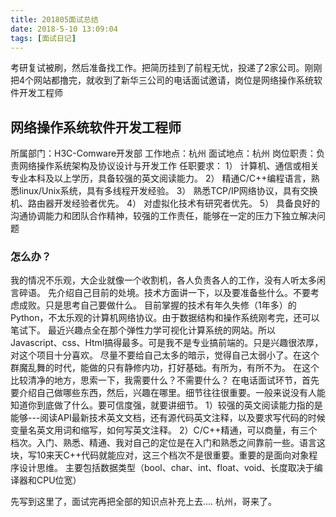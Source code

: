 ```yaml
---
title: 201805面试总结
date: 2018-5-10 13:09:04
tags: [面试日记]
---
```

考研复试被刷，然后准备找工作。把简历挂到了前程无忧，投递了2家公司。刚刚把4个网站都撸完，就收到了新华三公司的电话面试邀请，岗位是网络操作系统软件开发工程师
## 网络操作系统软件开发工程师
所属部门：H3C-Comware开发部
工作地点：杭州
面试地点：杭州
岗位职责：负责网络操作系统架构及协议设计与开发工作
任职要求：
1） 计算机、通信或相关专业本科及以上学历，具备较强的英文阅读能力。
2） 精通C/C++编程语言，熟悉linux/Unix系统，具有多线程开发经验。
3） 熟悉TCP/IP网络协议，具有交换机、路由器开发经验者优先。
4） 对虚拟化技术有研究者优先。
5） 具备良好的沟通协调能力和团队合作精神，较强的工作责任，能够在一定的压力下独立解决问题
<!-- more -->
### 怎么办？
我的情况不乐观，大企业就像一个收割机，各人负责各人的工作，没有人听太多闲言碎语。
先介绍自己目前的处境。技术方面讲一下，以及要准备些什么。不要考虑成败。只是思考自己要做什么。
目前掌握的技术有年久失修（1年多）的Python，不太乐观的计算机网络协议。由于数据结构和操作系统刚考完，还可以笔试下。
最近兴趣点全在那个弹性力学可视化计算系统的网站。所以Javascript、css、Html搞得最多。可是我不是专业搞前端的。只是兴趣很浓厚，对这个项目十分喜欢。
尽量不要给自己太多的暗示，觉得自己太弱小了。在这个群魔乱舞的时代，能做的只有静修内功，打好基础。有所为，有所不为。
在这个比较清净的地方，思索一下，我需要什么？不需要什么？
在电话面试环节，首先要介绍自己做哪些东西，然后，兴趣在哪里。细节往往很重要。一般来说没有人能知道你到底做了什么。要可信度强，就要讲细节。
1）较强的英文阅读能力指的是能够---阅读API最新技术英文文档，还有源代码英文注释，以及要求写代码的时候变量名英文用词和缩写，如何写英文注释。
2）C/C++精通，可以商量，有三个档次。入门、熟悉、精通、我对自己的定位是在入门和熟悉之间靠前一些。语言这块，写10来天C++代码就能应对，这三个档次不是很重要。重要的是面向对象程序设计思维。
主要包括数据类型（bool、char、int、float、void、长度取决于编译器和CPU位宽）

先写到这里了，面试完再把全部的知识点补充上去....
杭州，哥来了。



